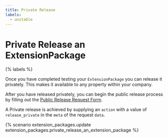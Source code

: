 ```yaml
---
title: Private Release
labels:
  - unstable
---
```


# Private Release an ExtensionPackage

{% labels %}

Once you have completed testing your `ExtensionPackage` you can release it privately.  This makes it available to any property within your company.

After you have released privately, you can begin the public release process by filling out the [Public Release Request Form](https://adobe.allegiancetech.com/cgi-bin/qwebcorporate.dll?idx=7DRB5U).

A Private release is achieved by supplying an `action` with a value of `release_private` in the `meta` of the request `data`.

{% scenario extension_packages.update extension_packages.private_release_an_extension_package %}

